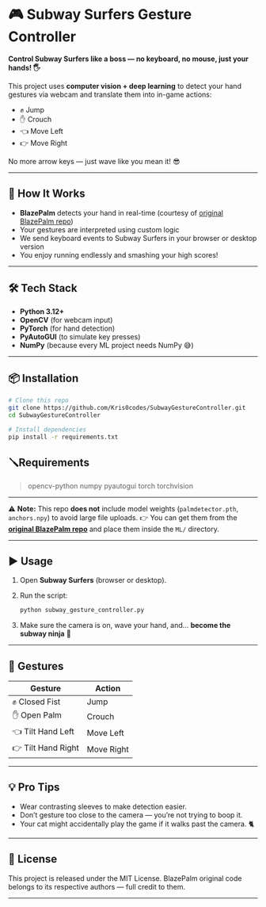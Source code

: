 # 🎮 Subway Surfers Gesture Controller

**Control Subway Surfers like a boss — no keyboard, no mouse, just your hands! 🖐️**

This project uses **computer vision + deep learning** to detect your hand gestures via webcam and translate them into in-game actions:

* ✊ Jump
* ✋ Crouch
* 👈 Move Left
* 👉 Move Right

No more arrow keys — just wave like you mean it! 😎

---

## 📸 How It Works

* **BlazePalm** detects your hand in real-time (courtesy of [original BlazePalm repo](https://github.com/vidursatija/BlazePalm))
* Your gestures are interpreted using custom logic
* We send keyboard events to Subway Surfers in your browser or desktop version
* You enjoy running endlessly and smashing your high scores!

---

## 🛠 Tech Stack

* **Python 3.12+**
* **OpenCV** (for webcam input)
* **PyTorch** (for hand detection)
* **PyAutoGUI** (to simulate key presses)
* **NumPy** (because every ML project needs NumPy 😅)

---

## 📦 Installation

```bash
# Clone this repo
git clone https://github.com/Kris0codes/SubwayGestureController.git
cd SubwayGestureController

# Install dependencies
pip install -r requirements.txt
```

## 🪛Requirements

>opencv-python
>numpy
>pyautogui
>torch
>torchvision

---


⚠ **Note:**
This repo **does not** include model weights (`palmdetector.pth`, `anchors.npy`) to avoid large file uploads.
👉 You can get them from the **[original BlazePalm repo](https://github.com/vidursatija/BlazePalm)** and place them inside the `ML/` directory.

---

## ▶️ Usage

1. Open **Subway Surfers** (browser or desktop).
2. Run the script:

   ```bash
   python subway_gesture_controller.py
   ```
3. Make sure the camera is on, wave your hand, and… **become the subway ninja** 🥷

---

## 🎯 Gestures

| Gesture            | Action     |
| ------------------ | ---------- |
| ✊ Closed Fist      | Jump       |
| ✋ Open Palm        | Crouch     |
| 👈 Tilt Hand Left  | Move Left  |
| 👉 Tilt Hand Right | Move Right |

---

## 💡 Pro Tips

* Wear contrasting sleeves to make detection easier.
* Don’t gesture too close to the camera — you’re not trying to boop it.
* Your cat might accidentally play the game if it walks past the camera. 🐈

---

## 📜 License

This project is released under the MIT License.
BlazePalm original code belongs to its respective authors — full credit to them.

---

